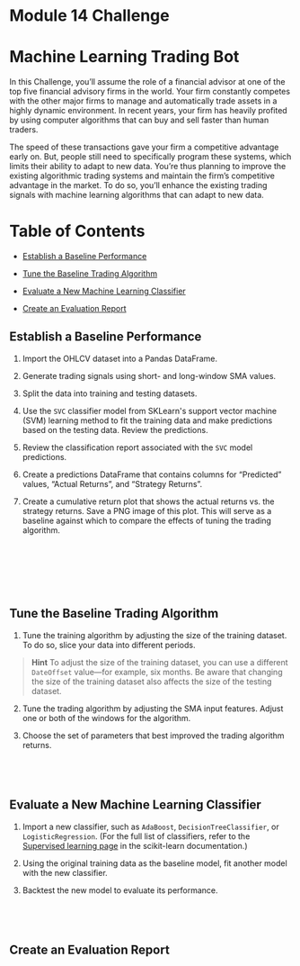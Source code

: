 # Module 14 Challenge

# Machine Learning Trading Bot

In this Challenge, you’ll assume the role of a financial advisor at one of the top five financial advisory firms in the world. Your firm constantly competes with the other major firms to manage and automatically trade assets in a highly dynamic environment. In recent years, your firm has heavily profited by using computer algorithms that can buy and sell faster than human traders.

The speed of these transactions gave your firm a competitive advantage early on. But, people still need to specifically program these systems, which limits their ability to adapt to new data. You’re thus planning to improve the existing algorithmic trading systems and maintain the firm’s competitive advantage in the market. To do so, you’ll enhance the existing trading signals with machine learning algorithms that can adapt to new data.

# Table of Contents

* [Establish a Baseline Performance](#establish-a-Baseline-Performance)

* [Tune the Baseline Trading Algorithm](#tune-the-Baseline-Trading-Algorithm)

* [Evaluate a New Machine Learning Classifier](#evaluate-a-New-Machine-Learning-Classifier)

* [Create an Evaluation Report](#create-an-Evaluation-Report)


## Establish a Baseline Performance

1. Import the OHLCV dataset into a Pandas DataFrame.

2. Generate trading signals using short- and long-window SMA values. 

3. Split the data into training and testing datasets.

4. Use the `SVC` classifier model from SKLearn's support vector machine (SVM) learning method to fit the training data and make predictions based on the testing data. Review the predictions.

5. Review the classification report associated with the `SVC` model predictions. 

6. Create a predictions DataFrame that contains columns for “Predicted” values, “Actual Returns”, and “Strategy Returns”.

7. Create a cumulative return plot that shows the actual returns vs. the strategy returns. Save a PNG image of this plot. This will serve as a baseline against which to compare the effects of tuning the trading algorithm.

![]()

![]()

![]()

![]()

![]()

![]()

![]()

## Tune the Baseline Trading Algorithm

1. Tune the training algorithm by adjusting the size of the training dataset. To do so, slice your data into different periods.

> **Hint** To adjust the size of the training dataset, you can use a different `DateOffset` value&mdash;for example, six months. Be aware that changing the size of the training dataset also affects the size of the testing dataset.

2. Tune the trading algorithm by adjusting the SMA input features. Adjust one or both of the windows for the algorithm. 

3. Choose the set of parameters that best improved the trading algorithm returns. 

![]()

![]()

![]()

![]()

## Evaluate a New Machine Learning Classifier

1. Import a new classifier, such as `AdaBoost`, `DecisionTreeClassifier`, or `LogisticRegression`. (For the full list of classifiers, refer to the [Supervised learning page](https://scikit-learn.org/stable/supervised_learning.html) in the scikit-learn documentation.)

2. Using the original training data as the baseline model, fit another model with the new classifier.

3. Backtest the new model to evaluate its performance. 


![]()

![]()

![]()

![]()

## Create an Evaluation Report

![]()